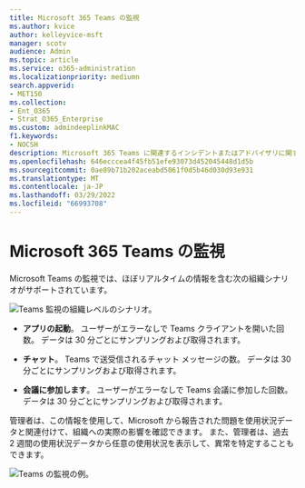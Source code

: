 ```yaml
---
title: Microsoft 365 Teams の監視
ms.author: kvice
author: kelleyvice-msft
manager: scotv
audience: Admin
ms.topic: article
ms.service: o365-administration
ms.localizationpriority: mediumn
search.appverid:
- MET150
ms.collection:
- Ent_O365
- Strat_O365_Enterprise
ms.custom: admindeeplinkMAC
f1.keywords:
- NOCSH
description: Microsoft 365 Teams に関連するインシデントまたはアドバイザリに関する情報については、Teams の監視を使用します。
ms.openlocfilehash: 646ecccea4f45fb51efe93073d452045448d1d5b
ms.sourcegitcommit: 0ae89b71b202aceabd5061f0d5b46d030d93e931
ms.translationtype: MT
ms.contentlocale: ja-JP
ms.lasthandoff: 03/29/2022
ms.locfileid: "66993708"
---
```

# <a name="microsoft-365-teams-monitoring"></a>Microsoft 365 Teams の監視

Microsoft Teams の監視では、ほぼリアルタイムの情報を含む次の組織シナリオがサポートされています。

![Teams 監視の組織レベルのシナリオ。](../media/microsoft-365-exchange-monitoring/TeamsMonitoring1.png)

- **アプリの起動**。 ユーザーがエラーなしで Teams クライアントを開いた回数。 データは 30 分ごとにサンプリングおよび取得されます。

- **チャット**。 Teams で送受信されるチャット メッセージの数。 データは 30 分ごとにサンプリングおよび取得されます。

- **会議に参加します**。 ユーザーがエラーなしで Teams 会議に参加した回数。 データは 30 分ごとにサンプリングおよび取得されます。

管理者は、この情報を使用して、Microsoft から報告された問題を使用状況データと関連付けて、組織への実際の影響を確認できます。 また、管理者は、過去 2 週間の使用状況データから任意の使用状況を表示して、異常を特定することもできます。

![Teams の監視の例。](../media/microsoft-365-exchange-monitoring/TeamsMonitoring2.png)
